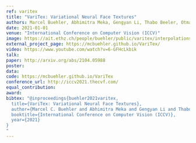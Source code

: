 ```yaml
---
ref: varitex
title: "VariTex: Variational Neural Face Textures"
authors: Marcel Buehler, Abhimitra Meka, Gengyan Li, Thabo Beeler, Otmar Hilliges
date: 2021-01-01
venue: "International Conference on Computer Vision (ICCV)"
image: https://ait.ethz.ch/people/buehler/public/varitex/interpolations.mp4
external_project_page: https://mcbuehler.github.io/VariTex/
video: https://www.youtube.com/watch?v=6-GFHcLkbik
talk: 
paper: http://arxiv.org/abs/2104.05988
poster: 
data: 
code: https://mcbuehler.github.io/VariTex
conference_url: http://iccv2021.thecvf.com/
equal_contribution: 
award: 
bibtex: "@inproceedings{buehler2021varitex,
  title={VariTex: Variational Neural Face Textures},
  author={Marcel C. Buehler and Abhimitra Meka and Gengyan Li and Thabo Beeler and Otmar Hilliges},
  booktitle={International Conference on Computer Vision (ICCV)},
  year={2021}
}    
"
---
```

